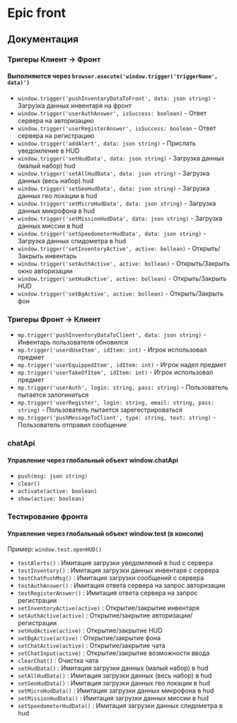# Epic front

## Документация

### Тригеры **Клиент -> Фронт**

#### Выполняются через `browser.execute('window.trigger('triggerName', data)')`

- `window.trigger('pushInventaryDataToFront', data: json string)` - Загрузка данных инвентаря на фронт
- `window.trigger('userAuthAnswer', isSuccess: boolean)` - Ответ сервера на авторизацию
- `window.trigger('userRegisterAnswer', isSuccess: boolean` - Ответ сервера на регистрацию
- `window.trigger('addAlert', data: json string)` - Прислать уведомление в HUD
- `window.trigger('setHudData', data: json string)` - Загрузка данных (малый набор) hud
- `window.trigger('setAllHudData', data: json string)` - Загрузка данных (весь набор) hud
- `window.trigger('setGeoHudData', data: json string)` - Загрузка данных гео локации в hud
- `window.trigger('setMicroHudData', data: json string)` - Загрузка данных микрофона в hud
- `window.trigger('setMissionHudData', data: json string)` - Загрузка данных миссии в hud
- `window.trigger('setSpeedometerHudData', data: json string)` - Загрузка данных спидометра в hud
- `window.trigger('setInventoryActive', active: bollean)` - Открыть/Закрыть инвентарь
- `window.trigger('setAuthActive', active: bollean)` - Открыть/Закрыть окно авторизации
- `window.trigger('setHudActive', active: bollean)` - Открыть/Закрыть HUD
- `window.trigger('setBgActive', active: bollean)` - Открыть/Закрыть фон

### Тригеры **Фронт -> Клиент**

- `mp.trigger('pushInventoryDataToClient', data: json string)` - Инвентарь пользователя обновился
- `mp.trigger('userdUseItem', idItem: int)` - Игрок использовал предмет
- `mp.trigger('userEquippedItem', idItem: int)` - Игрок надел предмет
- `mp.trigger('userTakeOfItem', idItem: int)` - Игрок использовал предмет
- `mp.trigger('userAuth', login: string, pass: string)` - Пользователь пытается залогиниться
- `mp.trigger('userRegister', login: string, email: string, pass: string)` - Пользователь пытается зарегестрироваться
- `mp.trigger('pushMessageToClient', type: string, text: string)` - Пользователь отправил сообщение

### chatApi

#### Управление через глобальный объект window.chatApi

- `push(msg: json string)`
- `clear()`
- `activate(active: boolean)`
- `show(active: boolean)`

### Тестирование фронта

#### Управление через глобальный объект window.test (в консоли)

Пример: `window.test.openHUD()`

- `testAlerts()` : Имитация загрузки уведомлений в hud с сервера
- `testInventory()` : Имитация загрузки данных инвентаря с сервера
- `testChatPushMsg()` : Имитация загрузки сообщений с сервера
- `testAuthAnswer()` : Имитация ответа сервера на запрос авторизации
- `testRegisterAnswer()` : Имитация ответа сервера на запрос регистрации
- `setInventoryActive(active)` : Открытие/закрытие инвентаря
- `setAuthActive(active)` : Открытие/закрытие авторизации/регистрации
- `setHudActive(active)` : Открытие/закрытие HUD
- `setBgActive(active)` : Открытие/закрытие фона
- `setChatActive(active)` : Открытие/закрытие чата
- `setChatInput(active)` : Открытие/закрытие возможности ввода
- `clearChat()` : Очистка чата
- `setHudData()` : Имитация загрузки данных (малый набор) в hud
- `setAllHudData()` : Имитация загрузки данных (весь набор) в hud
- `setGeoHudData()` : Имитация загрузки данных гео локации в hud
- `setMicroHudData()` : Имитация загрузки данных микрофона в hud
- `setMissionHudData()` : Имитация загрузки данных миссии в hud
- `setSpeedometerHudData()` : Имитация загрузки данных спидометра в hud
